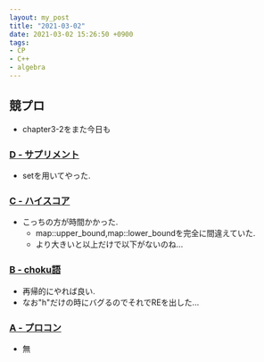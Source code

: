 ```yaml
---
layout: my_post
title: "2021-03-02"
date: 2021-03-02 15:26:50 +0900
tags:
- CP
- C++ 
- algebra
---
```

## 競プロ
- chapter3-2をまた今日も

### [D - サプリメント](https://atcoder.jp/contests/abc017/tasks/abc017_4)
- setを用いてやった.

### [C - ハイスコア](https://atcoder.jp/contests/abc017/tasks/abc017_3)
- こっちの方が時間かかった.
  - map::upper_bound,map::lower_boundを完全に間違えていた.
  - より大きいと以上だけで以下がないのね...

### [B - choku語](https://atcoder.jp/contests/abc017/tasks/abc017_2)
- 再帰的にやれば良い.
- なお"h"だけの時にバグるのでそれでREを出した...

### [A - プロコン](https://atcoder.jp/contests/abc017/tasks/abc017_1)
- 無
